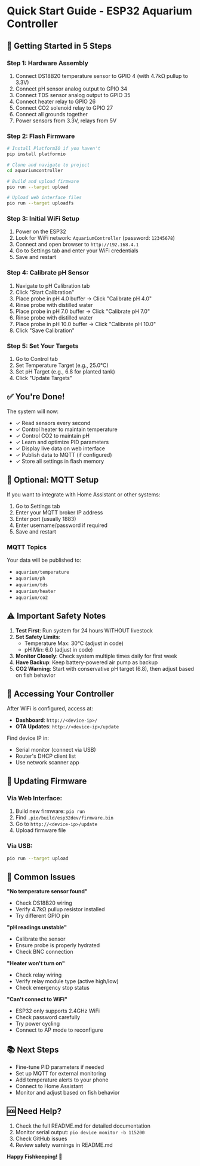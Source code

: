 # Quick Start Guide - ESP32 Aquarium Controller

## 🚀 Getting Started in 5 Steps

### Step 1: Hardware Assembly
1. Connect DS18B20 temperature sensor to GPIO 4 (with 4.7kΩ pullup to 3.3V)
2. Connect pH sensor analog output to GPIO 34
3. Connect TDS sensor analog output to GPIO 35
4. Connect heater relay to GPIO 26
5. Connect CO2 solenoid relay to GPIO 27
6. Connect all grounds together
7. Power sensors from 3.3V, relays from 5V

### Step 2: Flash Firmware
```bash
# Install PlatformIO if you haven't
pip install platformio

# Clone and navigate to project
cd aquariumcontroller

# Build and upload firmware
pio run --target upload

# Upload web interface files
pio run --target uploadfs
```

### Step 3: Initial WiFi Setup
1. Power on the ESP32
2. Look for WiFi network: `AquariumController` (password: `12345678`)
3. Connect and open browser to `http://192.168.4.1`
4. Go to Settings tab and enter your WiFi credentials
5. Save and restart

### Step 4: Calibrate pH Sensor
1. Navigate to pH Calibration tab
2. Click "Start Calibration"
3. Place probe in pH 4.0 buffer → Click "Calibrate pH 4.0"
4. Rinse probe with distilled water
5. Place probe in pH 7.0 buffer → Click "Calibrate pH 7.0"
6. Rinse probe with distilled water
7. Place probe in pH 10.0 buffer → Click "Calibrate pH 10.0"
8. Click "Save Calibration"

### Step 5: Set Your Targets
1. Go to Control tab
2. Set Temperature Target (e.g., 25.0°C)
3. Set pH Target (e.g., 6.8 for planted tank)
4. Click "Update Targets"

## ✅ You're Done!

The system will now:
- ✓ Read sensors every second
- ✓ Control heater to maintain temperature
- ✓ Control CO2 to maintain pH
- ✓ Learn and optimize PID parameters
- ✓ Display live data on web interface
- ✓ Publish data to MQTT (if configured)
- ✓ Store all settings in flash memory

## 🔧 Optional: MQTT Setup

If you want to integrate with Home Assistant or other systems:

1. Go to Settings tab
2. Enter your MQTT broker IP address
3. Enter port (usually 1883)
4. Enter username/password if required
5. Save and restart

### MQTT Topics
Your data will be published to:
- `aquarium/temperature`
- `aquarium/ph`
- `aquarium/tds`
- `aquarium/heater`
- `aquarium/co2`

## ⚠️ Important Safety Notes

1. **Test First**: Run system for 24 hours WITHOUT livestock
2. **Set Safety Limits**: 
   - Temperature Max: 30°C (adjust in code)
   - pH Min: 6.0 (adjust in code)
3. **Monitor Closely**: Check system multiple times daily for first week
4. **Have Backup**: Keep battery-powered air pump as backup
5. **CO2 Warning**: Start with conservative pH target (6.8), then adjust based on fish behavior

## 📱 Accessing Your Controller

After WiFi is configured, access at:
- **Dashboard**: `http://<device-ip>/`
- **OTA Updates**: `http://<device-ip>/update`

Find device IP in:
- Serial monitor (connect via USB)
- Router's DHCP client list
- Use network scanner app

## 🔄 Updating Firmware

### Via Web Interface:
1. Build new firmware: `pio run`
2. Find `.pio/build/esp32dev/firmware.bin`
3. Go to `http://<device-ip>/update`
4. Upload firmware file

### Via USB:
```bash
pio run --target upload
```

## 🐛 Common Issues

**"No temperature sensor found"**
- Check DS18B20 wiring
- Verify 4.7kΩ pullup resistor installed
- Try different GPIO pin

**"pH readings unstable"**
- Calibrate the sensor
- Ensure probe is properly hydrated
- Check BNC connection

**"Heater won't turn on"**
- Check relay wiring
- Verify relay module type (active high/low)
- Check emergency stop status

**"Can't connect to WiFi"**
- ESP32 only supports 2.4GHz WiFi
- Check password carefully
- Try power cycling
- Connect to AP mode to reconfigure

## 📚 Next Steps

- Fine-tune PID parameters if needed
- Set up MQTT for external monitoring
- Add temperature alerts to your phone
- Connect to Home Assistant
- Monitor and adjust based on fish behavior

## 🆘 Need Help?

1. Check the full README.md for detailed documentation
2. Monitor serial output: `pio device monitor -b 115200`
3. Check GitHub issues
4. Review safety warnings in README.md

**Happy Fishkeeping! 🐠**
